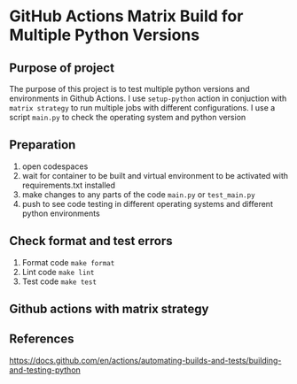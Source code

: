 



# GitHub Actions Matrix Build for Multiple Python Versions
## Purpose of project
The purpose of this project is to test multiple python versions and environments in Github Actions. I use `setup-python` action in conjuction with `matrix strategy` to run multiple jobs with different configurations. I use a script `main.py` to check the operating system and python version

## Preparation
1. open codespaces 
2. wait for container to be built and virtual environment to be activated with requirements.txt installed 
3. make changes to any parts of the code `main.py` or `test_main.py`
4. push to see code testing in different operating systems and different python environments 

## Check format and test errors 
1. Format code `make format`
2. Lint code `make lint`
3. Test code `make test`

## Github actions with matrix strategy 


    
## References 
https://docs.github.com/en/actions/automating-builds-and-tests/building-and-testing-python
